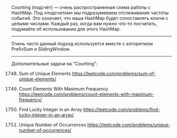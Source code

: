 
Counting (подсчёт) — очень распространенная схема работы с HashMap.
Под «подсчетом» мы подразумеваем отслеживание частоты событий. Это означает, что наша HashMap будет сопоставлять ключи с целыми числами.
Каждый раз, когда вам нужно что-то посчитать, подумайте об использовании для этого HashMap.

________________________________________________________________________________________________________________________

Очень часто данный подход используется вместе с алгоритмом PrefixSum и SlidingWindow.
________________________________________________________________________________________________________________________

Дополнительные задачи на "Counting":

1748. Sum of Unique Elements
https://leetcode.com/problems/sum-of-unique-elements/

3005. Count Elements With Maximum Frequency
https://leetcode.com/problems/count-elements-with-maximum-frequency/

1394. Find Lucky Integer in an Array
https://leetcode.com/problems/find-lucky-integer-in-an-array/

1207. Unique Number of Occurrences
https://leetcode.com/problems/unique-number-of-occurrences/
